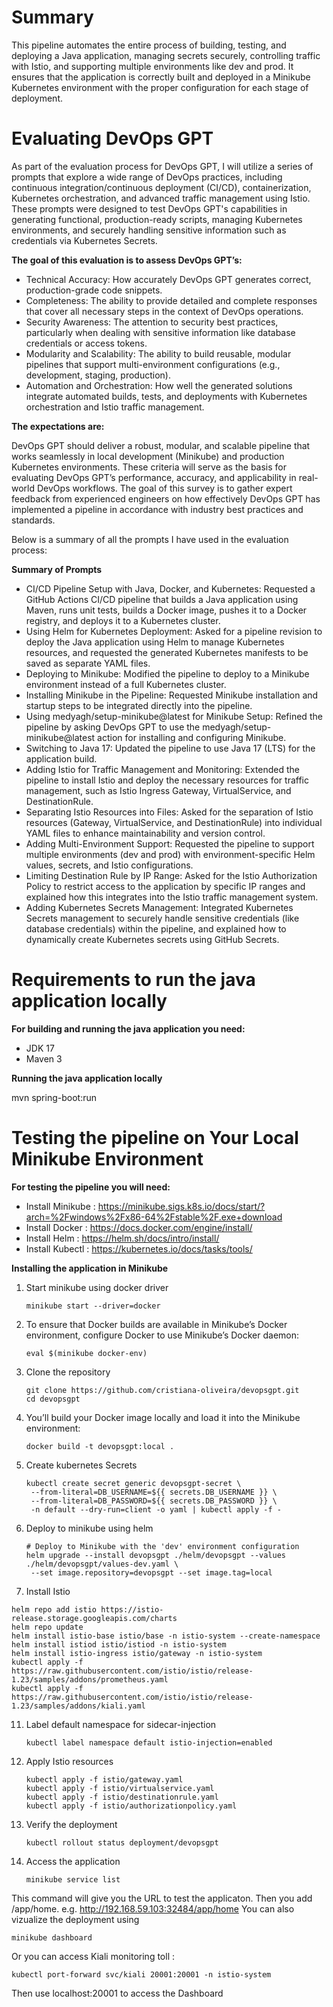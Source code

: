 # Summary
This pipeline automates the entire process of building, testing, and deploying a Java application, managing secrets securely, 
controlling traffic with Istio, and supporting multiple environments like dev and prod. It ensures that the application 
is correctly built and deployed in a Minikube Kubernetes environment with the proper configuration for each stage of deployment.

# Evaluating DevOps GPT

As part of the evaluation process for DevOps GPT, I will utilize a series of prompts that explore a wide range of DevOps practices, including continuous integration/continuous deployment (CI/CD), containerization, Kubernetes orchestration, and advanced traffic management using Istio. These prompts were designed to test DevOps GPT's capabilities in generating functional, production-ready scripts, managing Kubernetes environments, and securely handling sensitive information such as credentials via Kubernetes Secrets.

**The goal of this evaluation is to assess DevOps GPT’s:**

- Technical Accuracy: How accurately DevOps GPT generates correct, production-grade code snippets.
- Completeness: The ability to provide detailed and complete responses that cover all necessary steps in the context of DevOps operations.
- Security Awareness: The attention to security best practices, particularly when dealing with sensitive information like database credentials or access tokens.
- Modularity and Scalability: The ability to build reusable, modular pipelines that support multi-environment configurations (e.g., development, staging, production).
- Automation and Orchestration: How well the generated solutions integrate automated builds, tests, and deployments with Kubernetes orchestration and Istio traffic management.

**The expectations are:**

DevOps GPT should deliver a robust, modular, and scalable pipeline that works seamlessly in local development (Minikube) and production Kubernetes environments.
These criteria will serve as the basis for evaluating DevOps GPT’s performance, accuracy, and applicability in real-world DevOps workflows. The goal of this survey is to gather expert feedback from experienced engineers on how effectively DevOps GPT has implemented a pipeline in accordance with industry best practices and standards.

Below is a summary of all the prompts I have used in the evaluation process:

**Summary of Prompts**

- CI/CD Pipeline Setup with Java, Docker, and Kubernetes: Requested a GitHub Actions CI/CD pipeline that builds a Java application using Maven, runs unit tests, builds a Docker image, pushes it to a Docker registry, and deploys it to a Kubernetes cluster.
- Using Helm for Kubernetes Deployment: Asked for a pipeline revision to deploy the Java application using Helm to manage Kubernetes resources, and requested the generated Kubernetes manifests to be saved as separate YAML files.
- Deploying to Minikube: Modified the pipeline to deploy to a Minikube environment instead of a full Kubernetes cluster.
- Installing Minikube in the Pipeline: Requested Minikube installation and startup steps to be integrated directly into the pipeline.
- Using medyagh/setup-minikube@latest for Minikube Setup: Refined the pipeline by asking DevOps GPT to use the medyagh/setup-minikube@latest action for installing and configuring Minikube.
- Switching to Java 17: Updated the pipeline to use Java 17 (LTS) for the application build.
- Adding Istio for Traffic Management and Monitoring: Extended the pipeline to install Istio and deploy the necessary resources for traffic management, such as Istio Ingress Gateway, VirtualService, and DestinationRule.
- Separating Istio Resources into Files: Asked for the separation of Istio resources (Gateway, VirtualService, and DestinationRule) into individual YAML files to enhance maintainability and version control.
- Adding Multi-Environment Support: Requested the pipeline to support multiple environments (dev and prod) with environment-specific Helm values, secrets, and Istio configurations.
- Limiting Destination Rule by IP Range: Asked for the Istio Authorization Policy to restrict access to the application by specific IP ranges and explained how this integrates into the Istio traffic management system.
- Adding Kubernetes Secrets Management: Integrated Kubernetes Secrets management to securely handle sensitive credentials (like database credentials) within the pipeline, and explained how to dynamically create Kubernetes secrets using GitHub Secrets.
    
# Requirements to run the java application locally

**For building and running the java application you need:**

* JDK 17
* Maven 3

**Running the java application locally**

mvn spring-boot:run

# Testing the pipeline on Your Local Minikube Environment

**For testing the pipeline you will need:**

* Install Minikube : https://minikube.sigs.k8s.io/docs/start/?arch=%2Fwindows%2Fx86-64%2Fstable%2F.exe+download
* Install Docker : https://docs.docker.com/engine/install/
* Install Helm : https://helm.sh/docs/intro/install/
* Install Kubectl : https://kubernetes.io/docs/tasks/tools/

**Installing the application in Minikube**
1. Start minikube using docker driver
   ```
   minikube start --driver=docker
   ```
3. To ensure that Docker builds are available in Minikube’s Docker environment, configure Docker to use Minikube’s Docker daemon:
   ```
   eval $(minikube docker-env)
   ```
4. Clone the repository
   ```
   git clone https://github.com/cristiana-oliveira/devopsgpt.git
   cd devopsgpt
   ```
6. You’ll build your Docker image locally and load it into the Minikube environment:
   ```
   docker build -t devopsgpt:local .
   ```
8. Create kubernetes Secrets
   ```
   kubectl create secret generic devopsgpt-secret \
    --from-literal=DB_USERNAME=${{ secrets.DB_USERNAME }} \
    --from-literal=DB_PASSWORD=${{ secrets.DB_PASSWORD }} \
    -n default --dry-run=client -o yaml | kubectl apply -f -
   ```
9. Deploy to minikube using helm
   ```
   # Deploy to Minikube with the 'dev' environment configuration
   helm upgrade --install devopsgpt ./helm/devopsgpt --values ./helm/devopsgpt/values-dev.yaml \
    --set image.repository=devopsgpt --set image.tag=local
   ```
10. Install Istio
   ```
   helm repo add istio https://istio-release.storage.googleapis.com/charts
   helm repo update
   helm install istio-base istio/base -n istio-system --create-namespace
   helm install istiod istio/istiod -n istio-system
   helm install istio-ingress istio/gateway -n istio-system
   kubectl apply -f https://raw.githubusercontent.com/istio/istio/release-1.23/samples/addons/prometheus.yaml
   kubectl apply -f https://raw.githubusercontent.com/istio/istio/release-1.23/samples/addons/kiali.yaml
   ```
11. Label default namespace for sidecar-injection
    ```
    kubectl label namespace default istio-injection=enabled
    ```
12. Apply Istio resources
    ```
    kubectl apply -f istio/gateway.yaml
    kubectl apply -f istio/virtualservice.yaml
    kubectl apply -f istio/destinationrule.yaml
    kubectl apply -f istio/authorizationpolicy.yaml
    ```
13. Verify the deployment
    ```
    kubectl rollout status deployment/devopsgpt
    ```
14. Access the application
    ```
    minikube service list
    ```
This command will give you the URL to test the applicaton. Then you add /app/home. e.g.  http://192.168.59.103:32484/app/home
You can also vizualize the deployment using 
   ```
   minikube dashboard
   ```
Or you can access Kiali monitoring toll :
   ```
   kubectl port-forward svc/kiali 20001:20001 -n istio-system
   ```
Then use localhost:20001 to access the Dashboard


